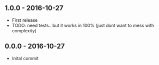 

## 1.0.0 - 2016-10-27
- First release
- TODO: need tests.. but it works in 100% (just dont want to mess with complexity)

## 0.0.0 - 2016-10-27
- Inital commit
